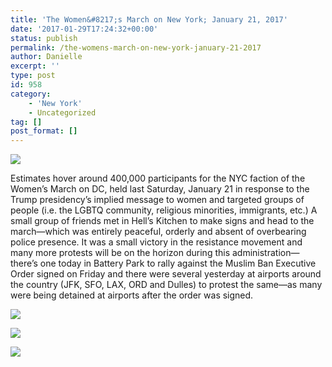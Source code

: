 ```yaml
---
title: 'The Women&#8217;s March on New York; January 21, 2017'
date: '2017-01-29T17:24:32+00:00'
status: publish
permalink: /the-womens-march-on-new-york-january-21-2017
author: Danielle
excerpt: ''
type: post
id: 958
category:
    - 'New York'
    - Uncategorized
tag: []
post_format: []
---
```

![](https://c1.staticflickr.com/1/731/31780516133_f7a1edc715_z.jpg)

Estimates hover around 400,000 participants for the NYC faction of the Women’s March on DC, held last Saturday, January 21 in response to the Trump presidency’s implied message to women and targeted groups of people (i.e. the LGBTQ community, religious minorities, immigrants, etc.) A small group of friends met in Hell’s Kitchen to make signs and head to the march—which was entirely peaceful, orderly and absent of overbearing police presence. It was a small victory in the resistance movement and many more protests will be on the horizon during this administration—there’s one today in Battery Park to rally against the Muslim Ban Executive Order signed on Friday and there were several yesterday at airports around the country (JFK, SFO, LAX, ORD and Dulles) to protest the same—as many were being detained at airports after the order was signed.

![](https://c1.staticflickr.com/1/707/31780515973_b00019ec0d_z.jpg)

![](https://c1.staticflickr.com/1/680/31780516253_89bd6fc751_z.jpg)

![](https://c1.staticflickr.com/1/727/31780515843_88d55e47d5_z.jpg)